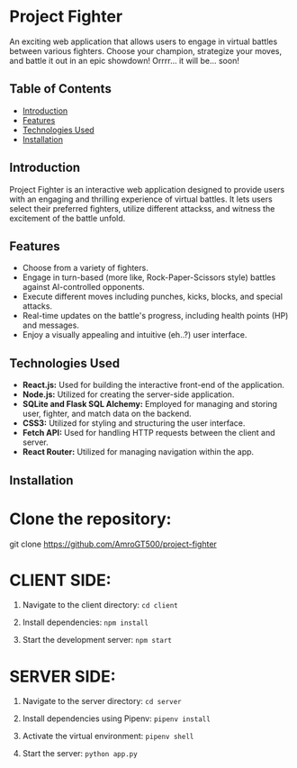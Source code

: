 # Project Fighter

An exciting web application that allows users to engage in virtual battles between various fighters. Choose your champion, strategize your moves, and battle it out in an epic showdown! Orrrr... it will be... soon!

## Table of Contents

- [Introduction](#introduction)
- [Features](#features)
- [Technologies Used](#technologies-used)
- [Installation](#installation)

## Introduction

Project Fighter is an interactive web application designed to provide users with an engaging and thrilling experience of virtual battles. It lets users select their preferred fighters, utilize different attackss, and witness the excitement of the battle unfold.

## Features

- Choose from a variety of fighters.
- Engage in turn-based (more like, Rock-Paper-Scissors style) battles against AI-controlled opponents.
- Execute different moves including punches, kicks, blocks, and special attacks.
- Real-time updates on the battle's progress, including health points (HP) and messages.
- Enjoy a visually appealing and intuitive (eh..?) user interface.

## Technologies Used

- **React.js:** Used for building the interactive front-end of the application.
- **Node.js:** Utilized for creating the server-side application.
- **SQLite and Flask SQL Alchemy:** Employed for managing and storing user, fighter, and match data on the backend.
- **CSS3:** Utilized for styling and structuring the user interface.
- **Fetch API:** Used for handling HTTP requests between the client and server.
- **React Router:** Utilized for managing navigation within the app.


## Installation
# Clone the repository:
   git clone https://github.com/AmroGT500/project-fighter

# CLIENT SIDE:
1. Navigate to the client directory:
    ``cd client``

2. Install dependencies:
    ``npm install``

3. Start the development server:
    ``npm start``

# SERVER SIDE:
1. Navigate to the server directory:
    ``cd server``

2. Install dependencies using Pipenv:
    ``pipenv install``

3. Activate the virtual environment:
    ``pipenv shell``

3. Start the server:
    ``python app.py``